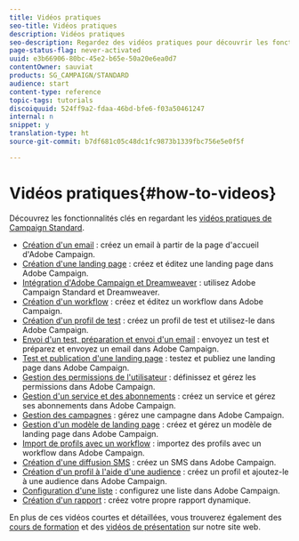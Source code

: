 ```yaml
---
title: Vidéos pratiques
seo-title: Vidéos pratiques
description: Vidéos pratiques
seo-description: Regardez des vidéos pratiques pour découvrir les fonctionnalités essentielles d'Adobe Campaign.
page-status-flag: never-activated
uuid: e3b66906-80bc-45e2-b65e-50a20e6ea0d7
contentOwner: sauviat
products: SG_CAMPAIGN/STANDARD
audience: start
content-type: reference
topic-tags: tutorials
discoiquuid: 524ff9a2-fdaa-46bd-bfe6-f03a50461247
internal: n
snippet: y
translation-type: ht
source-git-commit: b7df681c05c48dc1fc9873b1339fbc756e5e0f5f

---
```



# Vidéos pratiques{#how-to-videos}

Découvrez les fonctionnalités clés en regardant les [vidéos pratiques de Campaign Standard](https://helpx.adobe.com/fr/campaign/kt/acs/index/acs-videos.html).

* [Création d'un email](https://helpx.adobe.com/fr/campaign/kt/acs/using/acs-create-email-from-homepage-feature-video-use.html) : créez un email à partir de la page d'accueil d'Adobe Campaign.
* [Création d'une landing page](https://helpx.adobe.com/fr/campaign/kt/acs/using/acs-create-edit-landing-page-feature-video-use.html) : créez et éditez une landing page dans Adobe Campaign.
* [Intégration d'Adobe Campaign et Dreamweaver](https://docs.campaign.adobe.com/doc/standard/en/Videos/ACS_Dreamweaver.mp4) : utilisez Adobe Campaign Standard et Dreamweaver.
* [Création d'un workflow](https://helpx.adobe.com/fr/campaign/kt/acs/using/acs-create-workflow-feature-video-use.html) : créez et éditez un workflow dans Adobe Campaign.
* [Création d'un profil de test](https://helpx.adobe.com/fr/campaign/kt/acs/using/acs-test-profiles-feature-video-use.html) : créez un profil de test et utilisez-le dans Adobe Campaign.
* [Envoi d'un test, préparation et envoi d'un email](https://helpx.adobe.com/fr/campaign/kt/acs/using/acs-sending-test-preparing-sending-email-feature-video-use.html) : envoyez un test et préparez et envoyez un email dans Adobe Campaign.
* [Test et publication d'une landing page](https://helpx.adobe.com/fr/campaign/kt/acs/using/acs-create-edit-landing-page-feature-video-use.html) : testez et publiez une landing page dans Adobe Campaign.
* [Gestion des permissions de l'utilisateur](https://helpx.adobe.com/fr/campaign/kt/acs/using/acs-user-access-rights-feature-video-use.html) : définissez et gérez les permissions dans Adobe Campaign.
* [Gestion d'un service et des abonnements](https://helpx.adobe.com/fr/campaign/kt/acs/using/acs-services-and-subscriptions-feature-video-use.html) : créez un service et gérez ses abonnements dans Adobe Campaign.
* [Gestion des campagnes](https://helpx.adobe.com/fr/campaign/kt/acs/using/acs-managing-campaigns-feature-video-use.html) : gérez une campagne dans Adobe Campaign.
* [Gestion d'un modèle de landing page](https://docs.campaign.adobe.com/doc/standard/en/Videos/LP_template_configuration.mp4) : créez et gérez un modèle de landing page dans Adobe Campaign.
* [Import de profils avec un workflow](https://docs.campaign.adobe.com/doc/standard/en/Videos/importing_profiles.mp4) : importez des profils avec un workflow dans Adobe Campaign.
* [Création d'une diffusion SMS](https://docs.campaign.adobe.com/doc/standard/en/Videos/creating_sms.mp4) : créez un SMS dans Adobe Campaign.
* [Création d'un profil à l'aide d'une audience](https://docs.campaign.adobe.com/doc/standard/en/Videos/creating_profile_using_audience.mp4) : créez un profil et ajoutez-le à une audience dans Adobe Campaign.
* [Configuration d'une liste](https://docs.campaign.adobe.com/doc/standard/en/Videos/configuring_list_ACS.mp4) : configurez une liste dans Adobe Campaign.
* [Création d'un rapport](https://helpx.adobe.com/fr/campaign/kt/acs/using/acs-creating-a-dynamic-report-feature-video-use.html) : créez votre propre rapport dynamique.

En plus de ces vidéos courtes et détaillées, vous trouverez également des [cours de formation](https://training.adobe.com/training/courses.html) et des [vidéos de présentation](http://www.adobe.com/training/video.html) sur notre site web.
